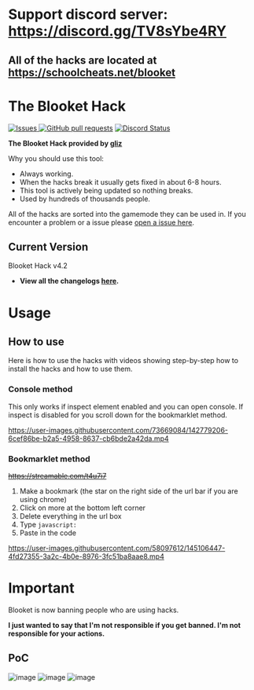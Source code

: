 # Support discord server: https://discord.gg/TV8sYbe4RY

## **All of the hacks are located at https://schoolcheats.net/blooket**

# The Blooket Hack

 <a href="https://github.com/glixxzzy/blooket-hack/issues">
      <img alt="Issues" src="https://img.shields.io/github/issues/glixxzzy/blooket-hack?color=FFA500" />
    <a href="https://github.com/glixxzzy/blooket-hack/pulls">
      <img alt="GitHub pull requests" src="https://img.shields.io/github/issues-pr/glixxzzy/blooket-hack?color=0088ff" /></a>
 <a href="https://discordapp.com/invite/qnAqCEd" title="Chat on Discord"><img alt="Discord Status" src="https://discord.com/api/guilds/977054822152957992/widget.jso"></a>
 
 **The Blooket Hack provided by [gliz](https://twitter.com/glixxzzy)**

Why you should use this tool:
- Always working.
- When the hacks break it usually gets fixed in about 6-8 hours.
- This tool is actively being updated so nothing breaks.
- Used by hundreds of thousands people.

All of the hacks are sorted into the gamemode they can be used in. If you encounter a problem or a issue please [open a issue here](https://github.com/glixxzzy/blooket-hack/issues).

## Current Version

Blooket Hack v4.2

- **View all the changelogs [here](https://github.com/glixxzzy/blooket-hack/blob/main/CHANGELOG.md).**

# Usage

## How to use

Here is how to use the hacks with videos showing step-by-step how to install the hacks and how to use them.

### Console method

This only works if inspect element enabled and you can open console. If inspect is disabled for you scroll down for the bookmarklet method.

https://user-images.githubusercontent.com/73669084/142779206-6cef86be-b2a5-4958-8637-cb6bde2a42da.mp4


### Bookmarklet method
~~https://streamable.com/t4u7i7~~

1. Make a bookmark (the star on the right side of the url bar if you are using chrome)
2. Click on more at the bottom left corner
3. Delete everything in the url box
4. Type `javascript:`
5. Paste in the code

https://user-images.githubusercontent.com/58097612/145106447-4fd27355-3a2c-4b0e-8976-3fc51ba8aae8.mp4


# Important

Blooket is now banning people who are using hacks.

**I just wanted to say that I'm not responsible if you get banned. I'm not responsible for your actions.**

## PoC
![image](https://user-images.githubusercontent.com/73669084/148287287-44fd3b5f-43d9-49be-bf9f-7d445d366bfd.png)
![image](https://user-images.githubusercontent.com/73669084/148287302-8693c202-6968-4cf3-811f-05cbd0fd8b2f.png)
![image](https://user-images.githubusercontent.com/73669084/148287313-30793b91-b0d1-430b-879b-398a23b9b197.png)
